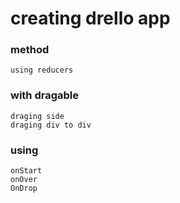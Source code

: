 # creating drello app

### method

    using reducers

### with dragable

    draging side
    draging div to div
### using 
    onStart
    onOver
    OnDrop

